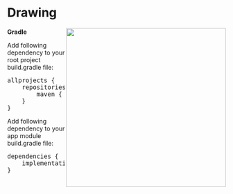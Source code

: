 # Drawing

<img src="https://github.com/KishanViramgama/Drawing/blob/master/app_demo.gif" height="368px" align="right" style="max-width:100%;">

<b>Gradle</b>

Add following dependency to your root project build.gradle file:

<pre>
allprojects {
    repositories {
        maven { url "https://jitpack.io" }
    }
}
</pre>

Add following dependency to your app module build.gradle file:

<pre>
dependencies {
    implementation 'com.github.KishanViramgama:Drawing:0.1.6'
}
</pre>

    
